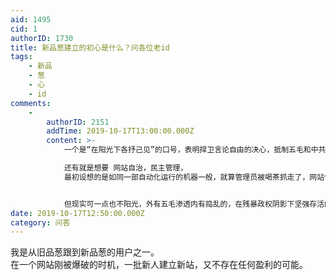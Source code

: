 ```yaml
---
aid: 1495
cid: 1
authorID: 1730
title: 新品葱建立的初心是什么？问各位老id
tags:
    - 新品
    - 葱
    - 心
    - id
comments:
    -
        authorID: 2151
        addTime: 2019-10-17T13:00:00.000Z
        content: >-
            一个是“在阳光下各抒己见”的口号，表明捍卫言论自由的决心，抵制五毛和中共渗透  

            还有就是想要 网站自治，民主管理，
            最初设想的是如同一部自动化运行的机器一般，就算管理员被喝茶抓走了，网站仍能自动化管理，用户自治，自己选出新管理员。可以说非常理想化了。


            但现实可一点也不阳光，外有五毛渗透内有捣乱的，在残暴政权阴影下坚强存活的网站，问题层出不穷，注定无法像普通网站那样。不如说叫“在阴云下各抒己见”好了
date: 2019-10-17T12:50:00.000Z
category: 问答
---
```


我是从旧品葱跟到新品葱的用户之一。  
在一个网站刚被爆破的时机，一批新人建立新站，又不存在任何盈利的可能。
